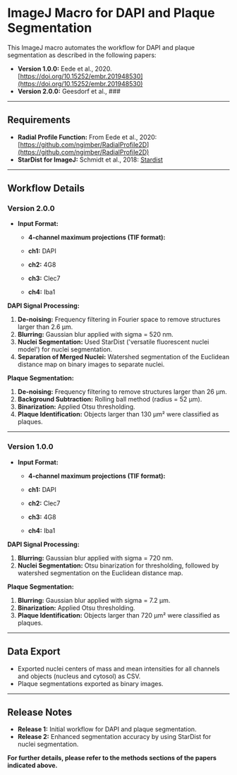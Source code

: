 # ImageJ Macro for DAPI and Plaque Segmentation

This ImageJ macro automates the workflow for DAPI and plaque segmentation as described in the following papers:

- **Version 1.0.0:** Eede et al., 2020. [https://doi.org/10.15252/embr.201948530](https://doi.org/10.15252/embr.201948530)  
- **Version 2.0.0:** Geesdorf et al., ###  

---

## Requirements

- **Radial Profile Function:** From Eede et al., 2020: [https://github.com/ngimber/RadialProfile2D](https://github.com/ngimber/RadialProfile2D)  
- **StarDist for ImageJ:** Schmidt et al., 2018: [Stardist](https://imagej.net/plugins/stardist)

---

## Workflow Details

### Version 2.0.0

- **Input Format:**
  - **4-channel maximum projections (TIF format):**
    
  - **ch1:** DAPI  
  - **ch2:** 4G8  
  - **ch3:** Clec7  
  - **ch4:** Iba1
    
**DAPI Signal Processing:**  
1. **De-noising:** Frequency filtering in Fourier space to remove structures larger than 2.6 µm.  
2. **Blurring:** Gaussian blur applied with sigma = 520 nm.  
3. **Nuclei Segmentation:** Used StarDist ('versatile fluorescent nuclei model') for nuclei segmentation.  
4. **Separation of Merged Nuclei:** Watershed segmentation of the Euclidean distance map on binary images to separate nuclei.  

**Plaque Segmentation:**  
1. **De-noising:** Frequency filtering to remove structures larger than 26 µm.  
2. **Background Subtraction:** Rolling ball method (radius = 52 µm).  
3. **Binarization:** Applied Otsu thresholding.  
4. **Plaque Identification:** Objects larger than 130 µm² were classified as plaques.  
     
---

### Version 1.0.0

- **Input Format:**
  - **4-channel maximum projections (TIF format):** 

  - **ch1:** DAPI  
  - **ch2:** Clec7
  - **ch3:** 4G8   
  - **ch4:** Iba1  
  
**DAPI Signal Processing:**  
1. **Blurring:** Gaussian blur applied with sigma = 720 nm.  
2. **Nuclei Segmentation:** Otsu binarization for thresholding, followed by watershed segmentation on the Euclidean distance map.  

**Plaque Segmentation:**  
1. **Blurring:** Gaussian blur applied with sigma = 7.2 µm.  
2. **Binarization:** Applied Otsu thresholding.  
3. **Plaque Identification:** Objects larger than 720 µm² were classified as plaques.  

---

## Data Export
- Exported nuclei centers of mass and mean intensities for all channels and objects (nucleus and cytosol) as CSV.  
- Plaque segmentations exported as binary images.

---

## Release Notes

- **Release 1:** Initial workflow for DAPI and plaque segmentation.  
- **Release 2:** Enhanced segmentation accuracy by using StarDist for nuclei segmentation.



**For further details, please refer to the methods sections of the papers indicated above.**

